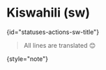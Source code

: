 # Kiswahili (sw)
{id="statuses-actions-sw-title"}



> All lines are translated 😊
>
{style="note"}

